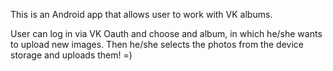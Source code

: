This is an Android app that allows user to work with VK albums.

User can log in via VK Oauth and choose and album, in which he/she wants to upload new images. Then he/she selects the photos from the device storage and uploads them! =)
